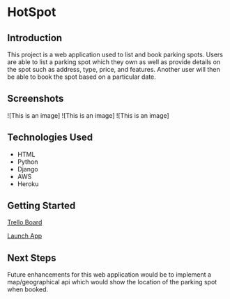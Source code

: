 # HotSpot
## Introduction
This project is a web application used to list and book parking spots. Users are able to list a parking spot which they own as well as provide details on the spot such as address, type, price, and features. Another user will then be able to book the spot based on a particular date. 

## Screenshots
![This is an image]
![This is an image]
![This is an image]

## Technologies Used
* HTML
* Python
* Django
* AWS
* Heroku

## Getting Started
[Trello Board](https://trello.com/b/0gD9WSRL/arevmo)

[Launch App](https://hotspot-sei-dtla.herokuapp.com/) 


## Next Steps 
Future enhancements for this web application would be to implement a map/geographical api which would show the location of the parking spot when booked.